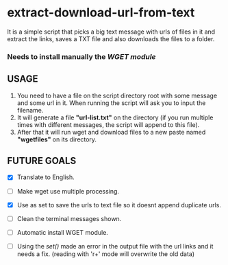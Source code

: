# extract-download-url-from-text
It is a simple script that picks a big text message with urls of files in it and extract the links, saves a TXT file and also downloads the files to a folder.

### Needs to install manually the *WGET module*

## USAGE
1. You need to have a file on the script directory root with some message and some url in it. When running the script will ask you to input the filename.
2. It will generate a file **"url-list.txt"** on the directory (if you run multiple times with different messages, the script will append to this file).
3. After that it will run wget and download files to a new paste named **"wgetfiles"** on its directory.


## FUTURE GOALS

- [x] Translate to English.  
- [ ] Make wget use multiple processing.  
- [x] Use as set to save the urls to text file so it doesnt append duplicate urls.  
- [ ] Clean the terminal messages shown.  
- [ ] Automatic install WGET module.  
- [ ] Using the *set()* made an error in the output file with the url links and it needs a fix. (reading with 'r+' mode will overwrite the old data)

